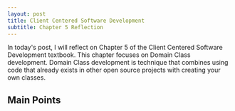 ```yaml
---
layout: post
title: Client Centered Software Development
subtitle: Chapter 5 Reflection 
---
```

In today's post, I will reflect on Chapter 5 of the Client Centered Software Development textbook. This chapter focuses on Domain Class development. Domain Class development is technique that combines using code that already exists in other open source projects with creating your own classes. 

## Main Points
